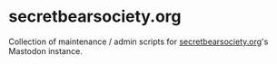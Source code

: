 # secretbearsociety.org

Collection of maintenance / admin scripts for [secretbearsociety.org](https://secretbearsociety.org)'s Mastodon instance.
